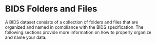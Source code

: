 # BIDS Folders and Files

A BIDS dataset consists of a collection of folders and files that are organized and named in compliance with the BIDS specification.
The following sections provide more information on how to properly organize and name your data.

